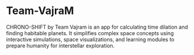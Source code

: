 # Team-VajraM
CHRONO-SHIFT by Team Vajram is an app for calculating time dilation and finding habitable planets. It simplifies complex space concepts using interactive simulations, space visualizations, and learning modules to prepare humanity for interstellar exploration.
